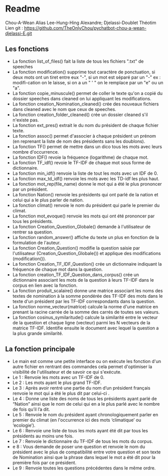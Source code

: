 # Readme                      
Chou-A-Wean Alias Lee-Hung-Hing  Alexandre; Djelassi-Doublet Théotim
Lien git : https://github.com/TheOnlyChou/pychatbot-chou-a-wean-djelassi-E.git
## Les fonctions
- La fonction list_of_files() fait la liste de tous les fichiers ".txt" de speeches
- La fonction modification() supprime tout caractère de ponctuation, si deux mots ont un tiret entre eux "-", si un mot est séparé par un "-" ex : modifi-cation on le laisse, si on a un " ' " on le remplace par un "e" ou un "a".
- La fonction copie_minuscule() permet de coller le texte qu'on a copié du dossier speeches dans cleaned on lui appliquant les modifications.
- La fonction creation_Nomination_cleaned() crée des nouveaux fichiers dans cleaned avec   le nom que ceux de speeches.
- La fonction creation_folder_cleaned() crée un dossier cleaned s'il n'existe pas.
- La fonction ext_pres() extrait le du nom du président de chaque fichier texte.
- La fonction assoc() permet d'associer à chaque président un prénom (en reprenant la liste de nom des présidents sans les doublons).
- La fonction TF() permet de mettre dans un dico tous les mots avec leurs nombre d'occurrence.
- La fonction IDF() revoie la fréquence (logarithme) de chaque mot.
- La fonction TF_idf() revoie le TF-IDF de chaque mot sous forme de dictionnaire.
- La fonction min_idf() renvoie la liste de tout les mots avec un IDF de 0. 
- La fonction max_td_idf() renvoie les mots avec les TD-idf les plus haut. 
- La fonction mot_rep(file_name) donne le mot qui a été le plus prononcer par un président.
- La fonction Nation() renvoie les présidents qui ont parlé de la nation et celui qui a le plus parler de nation.
- La fonction climat() renvoie le nom du président qui parle le premier du climat.
- La fonction mot_evoque() renvoie les mots qui ont été prononcer par tous les présidents.
- La fonction Creation_Question_Globale() demande à l'utilisateur de rentrer sa question.
- La fonction random_answer() affiche du texte un plus en fonction de la formulation de l'auteur.
- La fonction Creation_Question() modifie la question saisie par l'utilisateur (Creation_Question_Globale()) et applique des modifications (modification()).
- La fonction Creation_TF_IDF_Question() crée un dictionnaire indiquant la fréquence de chaque mot dans la question.
- La fonction creation_TF_IDF_Question_dans_corpus() crée un dictionnaire associant les mots de la question à leurs TF-IDF dans le corpus en lien avec la fonction.
- La fonction produit_scalaire() donne une matrice associant les noms des textes de nomination à la somme pondérée des TF-IDF des mots dans le texte d'un président par les TF-IDF correspondants dans la question.
- La fonction norme_vecteur(matrice) calcule la norme d'une matrice en prenant la racine carrée de la somme des carrés de toutes ses valeurs.
- La fonction cosinus_symilaritude() calcule la similarité entre le vecteur de la question et chaque ligne (vecteur) parmi les N vecteurs de la matrice TF-IDF. Identifie ensuite le document avec lequel la question a la plus grande similarité.

## La fonction principale
- Le main est comme une petite interface ou on exécute les fonction d'un autre fichier en rentrant des commandes cela permet d'optimiser la visibilité de l'utilisateur et de savoir ce qui s'exécute. 
- Le 1 : Renvoie les mots avec un TF-IDF de 0.
- Le 2 : Les mots ayant le plus grand TF-IDF.
- Le 3 : Après avoir rentré une partie du nom d’un président français renvoie le mot qui a été le plus dit par celui-ci .
- Le 4 : Donne une liste des noms de tous les présidents ayant parlé de “Nation” ainsi que le nom de celui qui en a le plus parlé avec le nombre de fois qu’il l’a dit.
- Le 5 : Renvoie le nom du président ayant chronologiquement parler en premier du climat (en l'occurrence ici des mots ‘climatique’ ou ‘ecologie’).
- Le 6 : Renvoie une liste de tous les mots ayant été dit par tous les présidents au moins une fois.
- Le 7 : Renvoie le dictionnaire du TF-IDF de tous les mots du corpus.
- e 8 : Vous demande de poser une question et renvoie le nom du président avec le plus de compatibilité entre votre question et son texte de Nomination ainsi que la phrase dans lequel le mot a été dit pour la première fois par ce président.  
- Le 9 : Renvoie toutes les questions précédentes dans le même ordre.
